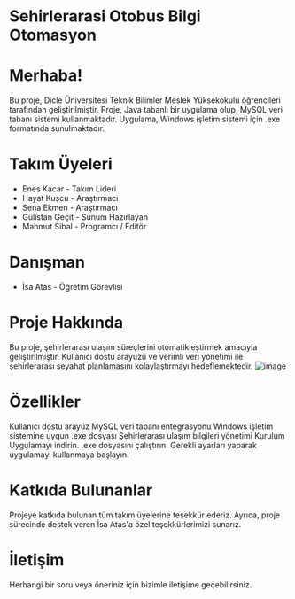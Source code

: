 # Sehirlerarasi Otobus Bilgi Otomasyon
# Merhaba!

Bu proje, Dicle Üniversitesi Teknik Bilimler Meslek Yüksekokulu öğrencileri tarafından geliştirilmiştir. Proje, Java tabanlı bir uygulama olup, MySQL veri tabanı sistemi kullanmaktadır. Uygulama, Windows işletim sistemi için .exe formatında sunulmaktadır.

# Takım Üyeleri
- Enes Kacar - Takım Lideri
- Hayat Kuşcu - Araştırmacı
- Sena Ekmen - Araştırmacı
- Gülistan Geçit - Sunum Hazırlayan
- Mahmut Sibal - Programcı / Editör

# Danışman
- İsa Atas - Öğretim Görevlisi

# Proje Hakkında
Bu proje, şehirlerarası ulaşım süreçlerini otomatikleştirmek amacıyla geliştirilmiştir. Kullanıcı dostu arayüzü ve verimli veri yönetimi ile şehirlerarası seyahat planlamasını kolaylaştırmayı hedeflemektedir.
![image](https://github.com/user-attachments/assets/a984c92a-2238-4379-a159-6457ac7fd1b0)


# Özellikler
Kullanıcı dostu arayüz
MySQL veri tabanı entegrasyonu
Windows işletim sistemine uygun .exe dosyası
Şehirlerarası ulaşım bilgileri yönetimi
Kurulum
Uygulamayı indirin.
.exe dosyasını çalıştırın.
Gerekli ayarları yaparak uygulamayı kullanmaya başlayın.

# Katkıda Bulunanlar
Projeye katkıda bulunan tüm takım üyelerine teşekkür ederiz. Ayrıca, proje sürecinde destek veren İsa Atas'a özel teşekkürlerimizi sunarız.

# İletişim
Herhangi bir soru veya öneriniz için bizimle iletişime geçebilirsiniz.

